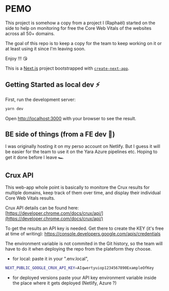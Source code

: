 # PEMO

This project is somehow a copy from a project I (Raphaël) started on the side to help on monitoring for free the Core Web Vitals of the websites across all 50+ domains.

The goal of this repo is to keep a copy for the team to keep working on it or at least using it since I'm leaving soon.

Enjoy !!! 😘

This is a [Next.js](https://nextjs.org/) project bootstrapped with [`create-next-app`](https://github.com/vercel/next.js/tree/canary/packages/create-next-app).

## Getting Started as local dev ⚡️

First, run the development server:

```bash
yarn dev
```

Open [http://localhost:3000](http://localhost:3000) with your browser to see the result.

## BE side of things (from a FE dev 😬)

I was originally hosting it on my perso account on Netlify. But I guess it will be easier for the team to use it on the Yara Azure pipelines etc. Hoping to get it done before I leave 🏎

## Crux API

This web-app whole point is basically to monitore the Crux results for multiple domains, keep track of them over time, and display their individual Core Web Vitals results.

Crux API details can be found here: [https://developer.chrome.com/docs/crux/api/](https://developer.chrome.com/docs/crux/api/)

To get the results an API key is needed. Get there to create the KEY (it's free at time of writing): https://console.developers.google.com/apis/credentials

The environment variable is not commited in the Git history, so the team will have to do it when deploying the repo from the plateform they choose.

- for local: paste it in your ".env.local",

```bash
NEXT_PUBLIC_GOOGLE_CRUX_API_KEY=AIqwertyuiop1234567890ExampleOfKey
```

- for deployed versions paste your API key environment variable inside the place where it gets deployed (Netlify, Azure ?)
